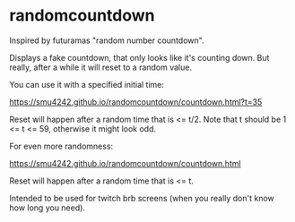 # randomcountdown

Inspired by futuramas "random number countdown".

Displays a fake countdown, that only looks like it's counting down.
But really, after a while it will reset to a random value.

You can use it with a specified initial time:

https://smu4242.github.io/randomcountdown/countdown.html?t=35

Reset will happen after a random time that is <= t/2.
Note that t should be 1 <= t <= 59, otherwise it might look odd.

For even more randomness:

https://smu4242.github.io/randomcountdown/countdown.html

Reset will happen after a random time that is <= t.

Intended to be used for twitch brb screens (when you really don't know how long you need).
